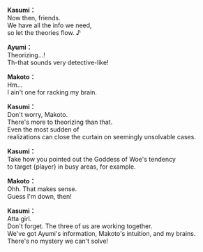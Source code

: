 # 

  
**Kasumi：**  
Now then, friends.  
We have all the info we need,  
so let the theories flow. ♪  
  
**Ayumi：**  
Theorizing...!  
Th-that sounds very detective-like!  
  
**Makoto：**  
Hm...  
I ain't one for racking my brain.  
  
**Kasumi：**  
Don't worry, Makoto.  
There's more to theorizing than that.  
Even the most sudden of  
realizations can close the curtain on seemingly unsolvable cases.  
  
**Kasumi：**  
Take how you pointed out the Goddess of Woe's tendency  
to target {player} in busy areas, for example.  
  
**Makoto：**  
Ohh. That makes sense.  
Guess I'm down, then!  
  
**Kasumi：**  
Atta girl.  
Don't forget. The three of us are working together.  
We've got Ayumi's information, Makoto's intuition, and my brains.  
There's no mystery we can't solve!  
